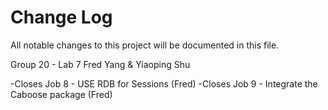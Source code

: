 # Change Log
All notable changes to this project will be documented in this file.

Group 20 - Lab 7
Fred Yang & Yiaoping Shu

-Closes Job 8 - USE RDB for Sessions (Fred)
-Closes Job 9 - Integrate the Caboose package (Fred)
